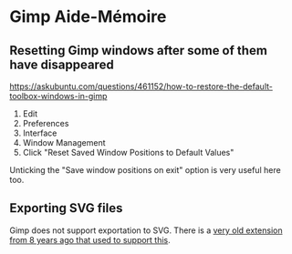# Gimp Aide-Mémoire

## Resetting Gimp windows after some of them have disappeared

https://askubuntu.com/questions/461152/how-to-restore-the-default-toolbox-windows-in-gimp

1. Edit
1. Preferences
2. Interface
3. Window Management
4. Click "Reset Saved Window Positions to Default Values"

Unticking the "Save window positions on exit" option is very useful here too.

## Exporting SVG files

Gimp does not support exportation to SVG. There is a [very old extension from 8 years ago that used to support this](https://askubuntu.com/questions/301540/export-image-as-svg-in-gimp).